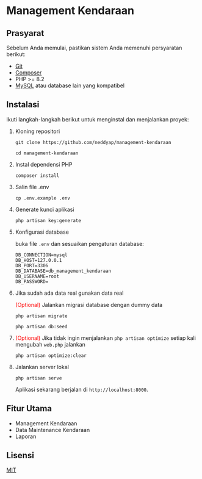 # Management Kendaraan

## Prasyarat

Sebelum Anda memulai, pastikan sistem Anda memenuhi persyaratan berikut:

- [Git](https://git-scm.com/downloads)
- [Composer](https://getcomposer.org/download/)
- PHP >= 8.2
- [MySQL](https://www.mysql.com/downloads/) atau database lain yang kompatibel

## Instalasi

Ikuti langkah-langkah berikut untuk menginstal dan menjalankan proyek:

1. Kloning repositori
   ```
   git clone https://github.com/neddyap/management-kendaraan
   
   cd management-kendaraan
   ```

2. Instal dependensi PHP
   ```
   composer install
   ```

3. Salin file .env
   ```
   cp .env.example .env
   ```

4. Generate kunci aplikasi
   ```
   php artisan key:generate
   ```

5. Konfigurasi database

   buka file `.env` dan sesuaikan pengaturan database:
   ```
   DB_CONNECTION=mysql
   DB_HOST=127.0.0.1
   DB_PORT=3306
   DB_DATABASE=db_management_kendaraan
   DB_USERNAME=root
   DB_PASSWORD=
   ```

6. Jika sudah ada data real gunakan data real
   
   <span style="color:red">(Optional)</span> Jalankan migrasi database dengan dummy data
   ```
   php artisan migrate

   php artisan db:seed
   ```
    

7. <span style="color:red">(Optional)</span> Jika tidak ingin menjalankan `php artisan optimize` setiap kali mengubah `web.php` jalankan

   ```
   php artisan optimize:clear
   ```

8. Jalankan server lokal
   ```
   php artisan serve
   ```

   Aplikasi sekarang berjalan di `http://localhost:8000`.

## Fitur Utama

- Management Kendaraan
- Data Maintenance Kendaraan
- Laporan

## Lisensi

[MIT](https://choosealicense.com/licenses/mit/)
